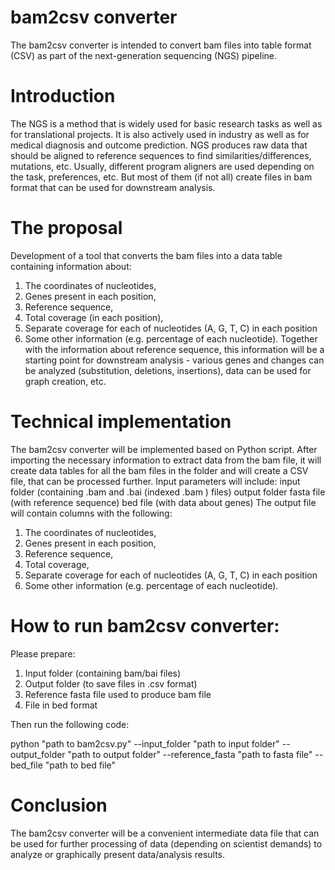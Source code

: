 # bam2csv converter 
The bam2csv converter is intended to convert bam files into table format (CSV) as part of the next-generation sequencing (NGS) pipeline.
# Introduction
The NGS is a method that is widely used for basic research tasks as well as for translational projects. It is also actively used in industry as well as for medical diagnosis and outcome prediction. 
NGS produces raw data that should be aligned to reference sequences to find similarities/differences, mutations, etc. Usually, different program aligners are used depending on the task, preferences, etc. But most of them (if not all) create files in bam format that can be used for downstream analysis.
# The proposal
Development of a tool that converts the bam files into a data table containing information about:
  1. The coordinates of nucleotides, 
  2. Genes present in each position, 
  3. Reference sequence, 
  4. Total coverage (in each position), 
  5. Separate coverage for each of nucleotides (A, G, T, C) in each position
  6. Some other information (e.g. percentage of each nucleotide). 
  Together with the information about reference sequence, this information will be a starting point for downstream analysis - various genes and changes can be analyzed (substitution, deletions, insertions), data can be used for graph creation, etc.

# Technical implementation
The bam2csv converter will be implemented based on Python script. After importing the necessary information to extract data from the bam file, it will create data tables for all the bam files in the folder and will create a CSV file, that can be processed further. 
Input parameters will include:
input folder (containing .bam and .bai (indexed .bam ) files)
output folder
fasta file (with reference sequence)
bed file (with data about genes)
The output file will contain columns with the following:
  1. The coordinates of nucleotides, 
  2. Genes present in each position, 
  3. Reference sequence, 
  4. Total coverage, 
  5. Separate coverage for each of nucleotides (A, G, T, C) in each position
  6. Some other information (e.g. percentage of each nucleotide).

# How to run bam2csv converter:
Please prepare:
1. Input folder (containing bam/bai files)
2. Output folder (to save files in .csv format)
3. Reference fasta file used to produce bam file
4. File in bed format

Then run the following code:

python "path to bam2csv.py" --input_folder "path to input folder" --output_folder "path to output folder" --reference_fasta "path to fasta file"  --bed_file "path to bed file"

# Conclusion 
The bam2csv converter will be a convenient intermediate data file that can be used for further processing of data (depending on scientist demands) to analyze or graphically present data/analysis results.


